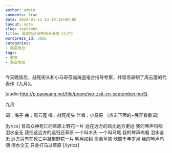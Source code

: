 ```yaml
---
author: admin
comments: true
date: 2010-01-11 14:19:32+00:00
layout: note
slug: septembe
title: 海盗电台战死街头弹唱《九月》
wordpress_id: 3026
categories:
- 海盗电台
tags:
- 歌曲
- 海盗电台
---
```


今天晚饭后，战死街头和小马哥莅临海盗电台指导考察，并现场录制了周云蓬的代表作《九月》。

[audio:http://p.paowang.net/file/poem/wp-zsjt-cn-september.mp3]

九月

词：海子
曲：周云蓬
唱：战死街头
伴唱：小马哥
（点击下面的+展开看歌词）

[lyrics]
目击众神死亡的草原上野花一片
远在远方的风比远方更远
我的琴声呜咽  泪水全无
我把这远方的远归还草原
一个叫木头  一个叫马尾
我的琴声呜咽  泪水全无
远方只有在死亡中凝聚野花一片
明月如镜  高悬草原  映照千年岁月
我的琴声呜咽  泪水全无
只身打马过草原
[/lyrics]
